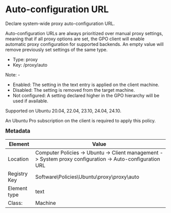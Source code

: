 # Auto-configuration URL

Declare system-wide proxy auto-configuration URL.

Auto-configuration URLs are always prioritized over manual proxy settings, meaning that if all proxy options are set, the GPO client will enable automatic proxy configuration for supported backends. An empty value will remove previously set settings of the same type.


- Type: proxy
- Key: /proxy/auto

Note: -
 * Enabled: The setting in the text entry is applied on the client machine.
 * Disabled: The setting is removed from the target machine.
 * Not configured: A setting declared higher in the GPO hierarchy will be used if available.


Supported on Ubuntu 20.04, 22.04, 23.10, 24.04, 24.10.

An Ubuntu Pro subscription on the client is required to apply this policy.



<span style="font-size: larger;">**Metadata**</span>

| Element      | Value            |
| ---          | ---              |
| Location     | Computer Policies -> Ubuntu -> Client management -> System proxy configuration -> Auto-configuration URL    |
| Registry Key | Software\Policies\Ubuntu\proxy\proxy\auto         |
| Element type | text |
| Class:       | Machine       |
